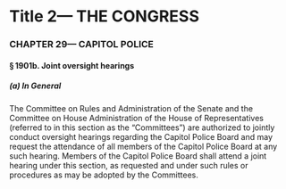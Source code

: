 
# Title 2— THE CONGRESS
### CHAPTER 29— CAPITOL POLICE
#### § 1901b. Joint oversight hearings
##### (a) In General

The Committee on Rules and Administration of the Senate and the Committee on House Administration of the House of Representatives (referred to in this section as the “Committees”) are authorized to jointly conduct oversight hearings regarding the Capitol Police Board and may request the attendance of all members of the Capitol Police Board at any such hearing. Members of the Capitol Police Board shall attend a joint hearing under this section, as requested and under such rules or procedures as may be adopted by the Committees.
